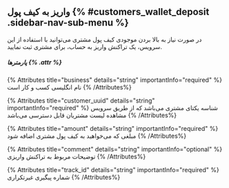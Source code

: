 ## واریز به کیف پول {% #customers_wallet_deposit  .sidebar-nav-sub-menu %}
در صورت نیاز به بالا بردن موجودی کیف پول مشتری می‌توانید با استفاده از این سرویس، یک تراکنش واریز به حساب، برای مشتری ثبت نمایید.

##### پارمترها {% .attr %}
{% Attributes title="business" details="string" importantInfo="required" %}
نام انگلیسی کسب و کار است
{% /Attributes%}

{% Attributes title="customer_uuid" details="string" importantInfo="required" %}
شناسه یکتای مشتری می‌باشد که از طریق سرویس مشاهده لیست مشتریان قابل دسترسی می‌باشد
{% /Attributes%}

{% Attributes title="amount" details="string" importantInfo="required" %}
مبلغی که می‌خواهید به کیف پول مشتری اضافه شود
{% /Attributes%}

{% Attributes title="comment" details="string" importantInfo="optional" %}
توضیحات مربوط به تراکنش واریزی
{% /Attributes%}

{% Attributes title="track_id" details="string" importantInfo="required" %}
شماره پیگیری غیرتکراری
{% /Attributes%}
